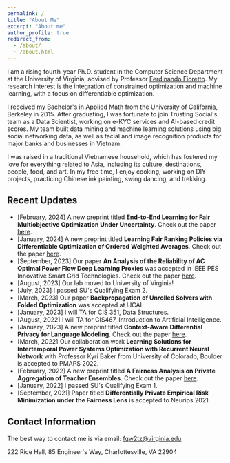 ```yaml
---
permalink: /
title: "About Me"
excerpt: "About me"
author_profile: true
redirect_from: 
  - /about/
  - /about.html
---
```



I am a rising fourth-year Ph.D. student in the Computer Science Department at the University of Virginia, advised by Professor [Ferdinando Fioretto](https://nandofioretto.github.io/). My research interest is the integration of constrained optimization and machine learning, with a focus on differentiable optimization.

I received my Bachelor's in Applied Math from the University of California, Berkeley in 2015. After graduating, I was fortunate to join Trusting Social's team as a Data Scientist, working on e-KYC services and AI-based credit scores. My team built data mining and machine learning solutions using big social networking data, as well as facial and image recognition products for major banks and businesses in Vietnam.

I was raised in a traditional Vietnamese household, which has fostered my love for everything related to Asia, including its culture, destinations, people, food, and art. In my free time, I enjoy cooking, working on DIY projects, practicing Chinese ink painting, swing dancing, and trekking.


## Recent Updates
* [February, 2024] A new preprint titled **End-to-End Learning for Fair Multiobjective Optimization Under Uncertainty**. Check out the paper [here](https://arxiv.org/abs/2402.07772).
* [January, 2024] A new preprint titled **Learning Fair Ranking Policies via Differentiable Optimization of Ordered Weighted Averages**. Check out the paper [here](https://arxiv.org/abs/2402.05252).
* [September, 2023] Our paper **An Analysis of the Reliability of AC Optimal Power Flow Deep Learning Proxies** was accepted in IEEE PES Innovative Smart Grid Technologies. Check out the paper [here](https://arxiv.org/pdf/2111.11168.pdf).
* [August, 2023] Our lab moved to University of Virginia! 
* [July, 2023] I passed SU's Qualifying Exam 2. 
* [March, 2023] Our paper **Backpropagation of Unrolled Solvers with Folded Optimization** was accepted at IJCAI.
* [January, 2023] I will TA for CIS 351, Data Structures. 
* [August, 2022] I will TA for CIS467, Introduction to Artificial Intelligence. 
* [January, 2023] A new preprint titled **Context-Aware Differential Privacy for Language Modeling**. Check out the paper [here](https://arxiv.org/abs/2301.12288).
* [March, 2022] Our collaboration work **Learning Solutions for Intertemporal
Power Systems Optimization with Recurrent Neural Network** with Professor Kyri Baker from University of Colorado, Boulder is accepted to PMAPS 2022.
* [February, 2022] A new preprint titled **A Fairness Analysis on Private Aggregation of Teacher Ensembles**. Check out the paper [here](https://arxiv.org/pdf/2109.08630.pdf).
* [January, 2022] I passed SU's Qualifying Exam 1. 
* [September, 2021] Paper titled **Differentially Private Empirical Risk Minimization under the Fairness Lens** is accepted to Neurips 2021.

## Contact Information 

The best way to contact me is via email: fqw2tz@virginia.edu

222 Rice Hall, 85 Engineer's Way, Charlottesville, VA 22904
